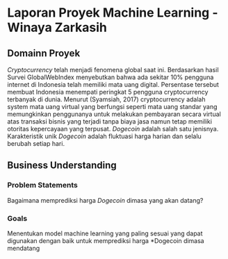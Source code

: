 # Laporan Proyek Machine Learning - Winaya Zarkasih

## Domainn Proyek
*Cryptocurrency* telah menjadi fenomena global saat ini. Berdasarkan hasil Survei GlobalWebIndex
menyebutkan bahwa ada sekitar 10% pengguna internet di Indonesia telah memiliki mata uang digital.
Persentase tersebut membuat Indonesia menempati peringkat 5 pengguna cryptocurrency terbanyak di
dunia. Menurut (Syamsiah, 2017) cryptocurrency adalah system mata uang virtual yang
berfungsi seperti mata uang standar yang memungkinkan penggunanya untuk melakukan
pembayaran secara virtual atas transaksi bisnis yang terjadi tanpa biaya jasa namun tetap
memiliki otoritas kepercayaan yang terpusat. *Dogecoin* adalah salah satu jenisnya. Karakteristik unik *Dogecoin* adalah fluktuasi harga harian dan selalu berubah setiap hari.

## Business Understanding

### Problem Statements

Bagaimana memprediksi harga *Dogecoin* dimasa yang akan datang?

### Goals

Menentukan model machine learning yang paling sesuai yang dapat digunakan dengan baik untuk memprediksi harga *Dogecoin dimasa mendatang
